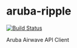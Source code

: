 # aruba-ripple

[![Build Status](https://travis-ci.org/rsolomo/aruba-ripple.svg?branch=master)](https://travis-ci.org/rsolomo/aruba-ripple)

Aruba Airwave API Client

